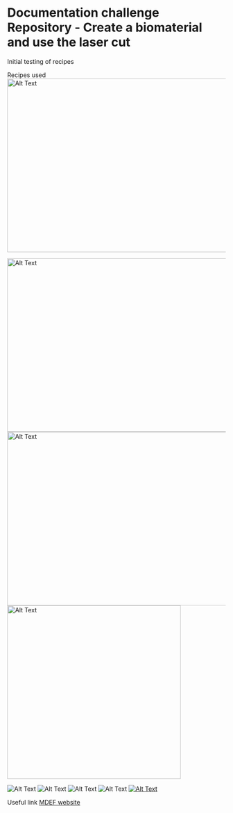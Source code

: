 # Documentation challenge Repository - Create a biomaterial and use the laser cut
Initial testing of recipes


Recipes used
<img src="IMG_1778.jpg" width="600" height="400" alt="Alt Text">



<img src="IMG_1780.jpg" width="600" height="400" alt="Alt Text">
<img src="IMG_1779.jpg" width="600" height="400" alt="Alt Text">
<img src="IMG_1781.jpg" width="400" height="400" alt="Alt Text">

![Alt Text](IMG_1823.jpg)
![Alt Text](IMG_1820.jpg)
![Alt Text](IMG_1788.jpg)
![Alt Text](IMG_1784.jpg)
[![Alt Text](Screenshot1.jpg)](https://youtu.be/Jzrix7-FOi0)



Useful link 
[MDEF website](https://mdef.fablabbcn.org/2023-24/year-1/t2/digital-prototyping-for-design/)
